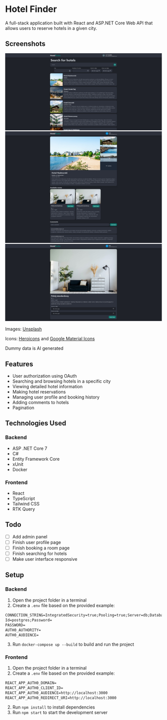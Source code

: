 # Hotel Finder

A full-stack application built with React and ASP.NET Core Web API that allows users to reserve hotels in a given city.

## Screenshots
<div style="text-align: center;">
  <img src="./res/main-page.png" alt="Main page">
</div>

<div style="text-align: center;">
  <img src="./res/detail-page.png" alt="Main page">
</div>

<div style="text-align: center;">
  <img src="./res/room-detail-page.png" alt="Main page">
</div>

Images: [Unsplash](https://unsplash.com/)

Icons: [Heroicons](https://heroicons.com/) and [Google Material Icons](https://fonts.google.com/icons)

Dummy data is AI generated

## Features
- User authorization using OAuth
- Searching and browsing hotels in a specific city
- Viewing detailed hotel information
- Making hotel reservations
- Managing user profile and booking history
- Adding comments to hotels
- Pagination

## Technologies Used
### Backend
- ASP .NET Core 7
- C#
- Entity Framework Core
- xUnit
- Docker

### Frontend
- React
- TypeScript
- Tailwind CSS
- RTK Query

## Todo
- [ ] Add admin panel
- [ ] Finish user profile page
- [ ] Finish booking a room page
- [ ] Finish searching for hotels
- [ ] Make user interface responsive

## Setup
### Backend
1. Open the project folder in a terminal
2. Create a `.env` file based on the provided example:
```
CONNECTION_STRING=IntegratedSecurity=true;Pooling=true;Server=db;Database=findhotel;Port=5432;User Id=postgres;Password=
PASSWORD=
AUTH0_AUTHORITY=
AUTH0_AUDIENCE=
```
3. Run `docker-compose up --build` to build and run the project
### Frontend
1. Open the project folder in a terminal
2. Create a `.env` file based on the provided example:
```
REACT_APP_AUTH0_DOMAIN=
REACT_APP_AUTH0_CLIENT_ID=
REACT_APP_AUTH0_AUDIENCE=http://localhost:3000
REACT_APP_AUTH0_REDIRECT_URI=http://localhost:3000
```
2. Run `npm install` to install dependencies
3. Run `npm start` to start the development server


